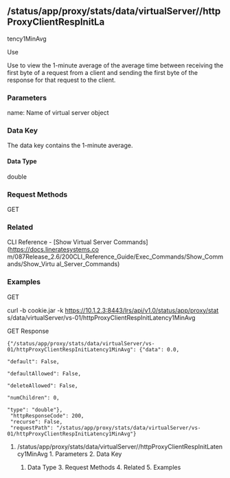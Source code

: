 ## /status/app/proxy/stats/data/virtualServer/<name>/httpProxyClientRespInitLa
tency1MinAvg

Use

Use to view the 1-minute average of the average time between receiving the
first byte of a request from a client and sending the first byte of the
response for that request to the client.

### Parameters

name: Name of virtual server object

### Data Key

The data key contains the 1-minute average.

#### Data Type

double

### Request Methods

GET

### Related

CLI Reference - [Show Virtual Server Commands](https://docs.lineratesystems.co
m/087Release_2.6/200CLI_Reference_Guide/Exec_Commands/Show_Commands/Show_Virtu
al_Server_Commands)

### Examples

GET

curl -b cookie.jar -k https://10.1.2.3:8443/lrs/api/v1.0/status/app/proxy/stat
s/data/virtualServer/vs-01/httpProxyClientRespInitLatency1MinAvg

GET Response

    
    
    {"/status/app/proxy/stats/data/virtualServer/vs-01/httpProxyClientRespInitLatency1MinAvg": {"data": 0.0,
                                                                                              "default": False,
                                                                                              "defaultAllowed": False,
                                                                                              "deleteAllowed": False,
                                                                                              "numChildren": 0,
                                                                                              "type": "double"},
     "httpResponseCode": 200,
     "recurse": False,
     "requestPath": "/status/app/proxy/stats/data/virtualServer/vs-01/httpProxyClientRespInitLatency1MinAvg"}
    

  1. /status/app/proxy/stats/data/virtualServer/<name>/httpProxyClientRespInitLatency1MinAvg
    1. Parameters
    2. Data Key
      1. Data Type
    3. Request Methods
    4. Related
    5. Examples

